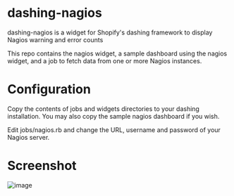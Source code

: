 dashing-nagios
==============

dashing-nagios is a widget for Shopify's dashing framework to display Nagios warning and error counts

This repo contains the nagios widget, a sample dashboard using the nagios widget, and a job to fetch data from one or more Nagios instances.

Configuration
=============

Copy the contents of jobs and widgets directories to your dashing
installation. You may also copy the sample nagios dashboard if you wish.

Edit jobs/nagios.rb and change the URL, username and password of your
Nagios server.

Screenshot
==========

![image](https://raw.github.com/aelse/dashing-nagios/master/assets/dashing-nagios-example.png)
